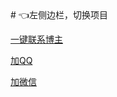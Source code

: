 
<ScrollingNotice />
# 👈左侧边栏，切换项目

<template>
  <div id="carousel-container">
    <carousel-3d :autoplay="true" :autoplay-timeout="2500" :width="400" :height="270" :display="3" :perspective="35" :space="200">
      <slide v-for="(slide, i) in slides" :index="i" :key="i">
        <!-- 使用插槽来定制每张幻灯片 -->
        <template v-slot="{ index, isCurrent, leftIndex, rightIndex }">
          <div class="slide-content" :class="{ current: isCurrent, onLeft: leftIndex === index, onRight: rightIndex === index }">
            <img :data-index="index" :src="slide.src" :alt="slide.alt" />
            <div v-if="isCurrent" class="caption">{{ slide.caption }}</div>
          </div>
        </template>
      </slide>
    </carousel-3d>
  </div>
</template>

[一键联系博主](https://qm.qq.com/cgi-bin/qm/qr?k=NZUoWMzd3PQLWwxRGMiBNYEnVkEdNq__&jump_from=webapi&authKey=kgAofDqUzgwMCSX+UQQwxf837zMeWFGGmo4iIcbgkklW2pdfmVOlxPWAK6sMYMaC)

[加QQ](http://cdn.qiniu.liyansheng.top/img/20240715004059.png)

[加微信](http://cdn.qiniu.liyansheng.top/img/20240715004147.png)


<script>
import { Carousel3d, Slide } from "vue-carousel-3d";

export default {
  components: {
    Carousel3d,
    Slide,
  },
  data() {
    return {
      slides: [
        { src: "http://cdn.qiniu.liyansheng.top/img/20241102120624.png", alt: "Image 1", caption: "" },
        { src: "http://cdn.qiniu.liyansheng.top/img/20241102121138.png", alt: "Image 2", caption: "" },
        { src: "http://cdn.qiniu.liyansheng.top/img/20241102121343.png", alt: "Image 2", caption: "" }
      ],
    };
  },
};
</script>

<style scoped>
.theme-default-content:not(.custom){
    max-width: 1200px;
}


#carousel-container {
  display: flex;
  justify-content: center;
  align-items: center;
  margin-top: 20px;
}

/* 定义每个 slide 的样式 */
.slide-content {
  position: relative;
  width: 100%;
  height: 100%;
  transition: transform 0.5s;
}

.slide-content img {
  width: 100%;
  height: auto;
  object-fit: cover;
  border-radius: 10px;
  box-shadow: 0 8px 16px rgba(0, 0, 0, 0.3);
  transition: transform 0.5s;
}

.slide-content.current {
  transform: scale(1.1); /* 当前显示的图片放大 */
}

.slide-content.onLeft,
.slide-content.onRight {
  opacity: 0.7;
}

/* 幻灯片标题 */
.caption {
  position: absolute;
  bottom: 10px;
  left: 50%;
  transform: translateX(-50%);
  background: rgba(0, 0, 0, 0.6);
  color: #fff;
  padding: 5px 10px;
  border-radius: 5px;
  font-size: 14px;
}
</style>

